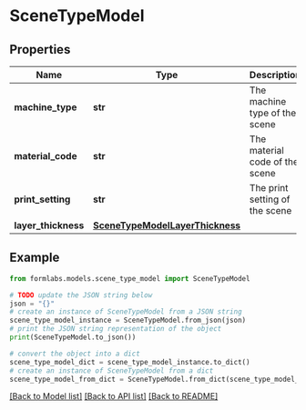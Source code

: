 # SceneTypeModel


## Properties

Name | Type | Description | Notes
------------ | ------------- | ------------- | -------------
**machine_type** | **str** | The machine type of the scene | [optional] 
**material_code** | **str** | The material code of the scene | [optional] 
**print_setting** | **str** | The print setting of the scene | [optional] 
**layer_thickness** | [**SceneTypeModelLayerThickness**](SceneTypeModelLayerThickness.md) |  | [optional] 

## Example

```python
from formlabs.models.scene_type_model import SceneTypeModel

# TODO update the JSON string below
json = "{}"
# create an instance of SceneTypeModel from a JSON string
scene_type_model_instance = SceneTypeModel.from_json(json)
# print the JSON string representation of the object
print(SceneTypeModel.to_json())

# convert the object into a dict
scene_type_model_dict = scene_type_model_instance.to_dict()
# create an instance of SceneTypeModel from a dict
scene_type_model_from_dict = SceneTypeModel.from_dict(scene_type_model_dict)
```
[[Back to Model list]](../README.md#documentation-for-models) [[Back to API list]](../README.md#documentation-for-api-endpoints) [[Back to README]](../README.md)



